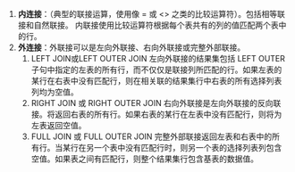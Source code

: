 1. **内连接**：（典型的联接运算，使用像 =  或 &lt;&gt; 之类的比较运算符）。包括相等联接和自然联接。    内联接使用比较运算符根据每个表共有的列的值匹配两个表中的行。
2. **外连接**：外联接可以是左向外联接、右向外联接或完整外部联接。
   1. LEFT  JOIN或LEFT OUTER JOIN
      左向外联接的结果集包括  LEFT OUTER子句中指定的左表的所有行，而不仅仅是联接列所匹配的行。如果左表的某行在右表中没有匹配行，则在相关联的结果集行中右表的所有选择列表列均为空值。
   2. RIGHT  JOIN 或 RIGHT  OUTER  JOIN
      右向外联接是左向外联接的反向联接。将返回右表的所有行。如果右表的某行在左表中没有匹配行，则将为左表返回空值。
   3. FULL  JOIN 或 FULL OUTER JOIN
      完整外部联接返回左表和右表中的所有行。当某行在另一个表中没有匹配行时，则另一个表的选择列表列包含空值。如果表之间有匹配行，则整个结果集行包含基表的数据值。



